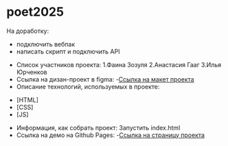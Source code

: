 # poet2025

На доработку:
- подключить вебпак
- написать скрипт и подключить API

* Список участников проекта:
1.Фаина Зозуля
2.Анастасия Гааг
3.Илья Юрченков
* Ссылка на дизан-проект в figma:
-[Ссылка на макет проекта](https://www.figma.com/file/Oy4E4Jc69k58aHbDeSKbs5/%D0%A5%D0%B0%D0%BA%D0%B0%D1%82%D0%BE%D0%BD?node-id=0%3A1)
* Описание технологий, используемых в проекте:
- [HTML]
- [CSS]
- [JS]
* Информация, как собрать проект: Запустить index.html
* Ссылка на демо на Github Pages:
-[Ссылка на страницу проекта](https://gaaganastasia.github.io/poet2025/pages/index.html)
